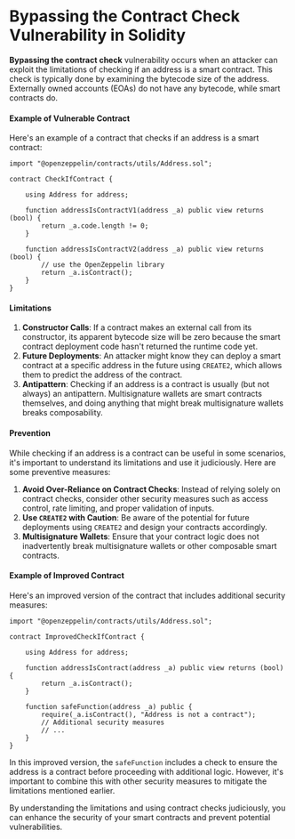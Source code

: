 # Bypassing the Contract Check Vulnerability in Solidity

**Bypassing the contract check** vulnerability occurs when an attacker can exploit the limitations of checking if an address is a smart contract. This check is typically done by examining the bytecode size of the address. Externally owned accounts (EOAs) do not have any bytecode, while smart contracts do.

#### Example of Vulnerable Contract

Here's an example of a contract that checks if an address is a smart contract:

```solidity
import "@openzeppelin/contracts/utils/Address.sol";

contract CheckIfContract {

    using Address for address;

    function addressIsContractV1(address _a) public view returns (bool) {
        return _a.code.length != 0;
    }

    function addressIsContractV2(address _a) public view returns (bool) {
        // use the OpenZeppelin library
        return _a.isContract();
    }
}
```

#### Limitations

1. **Constructor Calls**: If a contract makes an external call from its constructor, its apparent bytecode size will be zero because the smart contract deployment code hasn't returned the runtime code yet.
2. **Future Deployments**: An attacker might know they can deploy a smart contract at a specific address in the future using `CREATE2`, which allows them to predict the address of the contract.
3. **Antipattern**: Checking if an address is a contract is usually (but not always) an antipattern. Multisignature wallets are smart contracts themselves, and doing anything that might break multisignature wallets breaks composability.

#### Prevention

While checking if an address is a contract can be useful in some scenarios, it's important to understand its limitations and use it judiciously. Here are some preventive measures:

1. **Avoid Over-Reliance on Contract Checks**: Instead of relying solely on contract checks, consider other security measures such as access control, rate limiting, and proper validation of inputs.
2. **Use `CREATE2` with Caution**: Be aware of the potential for future deployments using `CREATE2` and design your contracts accordingly.
3. **Multisignature Wallets**: Ensure that your contract logic does not inadvertently break multisignature wallets or other composable smart contracts.

#### Example of Improved Contract

Here's an improved version of the contract that includes additional security measures:

```solidity
import "@openzeppelin/contracts/utils/Address.sol";

contract ImprovedCheckIfContract {

    using Address for address;

    function addressIsContract(address _a) public view returns (bool) {
        return _a.isContract();
    }

    function safeFunction(address _a) public {
        require(_a.isContract(), "Address is not a contract");
        // Additional security measures
        // ...
    }
}
```

In this improved version, the `safeFunction` includes a check to ensure the address is a contract before proceeding with additional logic. However, it's important to combine this with other security measures to mitigate the limitations mentioned earlier.

By understanding the limitations and using contract checks judiciously, you can enhance the security of your smart contracts and prevent potential vulnerabilities.